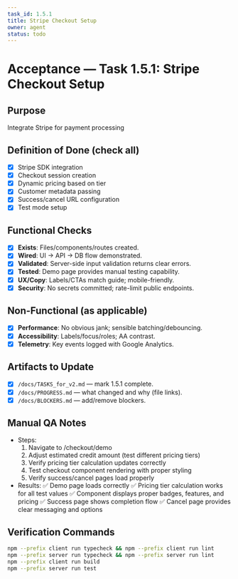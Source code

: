 ```yaml
---
task_id: 1.5.1
title: Stripe Checkout Setup
owner: agent
status: todo
---
```


# Acceptance — Task 1.5.1: Stripe Checkout Setup

## Purpose
Integrate Stripe for payment processing

## Definition of Done (check all)
- [x] Stripe SDK integration
- [x] Checkout session creation
- [x] Dynamic pricing based on tier
- [x] Customer metadata passing
- [x] Success/cancel URL configuration
- [x] Test mode setup

## Functional Checks
- [x] **Exists**: Files/components/routes created.
- [x] **Wired**: UI → API → DB flow demonstrated.
- [x] **Validated**: Server-side input validation returns clear errors.
- [x] **Tested**: Demo page provides manual testing capability.
- [x] **UX/Copy**: Labels/CTAs match guide; mobile-friendly.
- [x] **Security**: No secrets committed; rate-limit public endpoints.

## Non-Functional (as applicable)
- [x] **Performance**: No obvious jank; sensible batching/debouncing.
- [x] **Accessibility**: Labels/focus/roles; AA contrast.
- [x] **Telemetry**: Key events logged with Google Analytics.

## Artifacts to Update
- [x] `/docs/TASKS_for_v2.md` — mark 1.5.1 complete.
- [x] `/docs/PROGRESS.md` — what changed and why (file links).
- [x] `/docs/BLOCKERS.md` — add/remove blockers.

## Manual QA Notes
- Steps:
  1. Navigate to /checkout/demo
  2. Adjust estimated credit amount (test different pricing tiers)
  3. Verify pricing tier calculation updates correctly
  4. Test checkout component rendering with proper styling
  5. Verify success/cancel pages load properly
- Results:
  ✅ Demo page loads correctly
  ✅ Pricing tier calculation works for all test values
  ✅ Component displays proper badges, features, and pricing
  ✅ Success page shows completion flow
  ✅ Cancel page provides clear messaging and options

## Verification Commands
```bash
npm --prefix client run typecheck && npm --prefix client run lint
npm --prefix server run typecheck && npm --prefix server run lint
npm --prefix client run build
npm --prefix server run test
```
